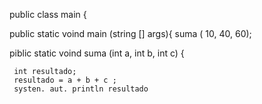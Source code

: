 public class main {


 public static voind main (string [] args){
      suma ( 10, 40, 60);
     
piblic static voind suma (int a, int b, int c) {

     int resultado;
     resultado = a + b + c ;
     systen. aut. println resultado
     
     
     
     
